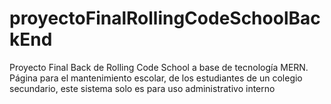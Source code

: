 # proyectoFinalRollingCodeSchoolBackEnd
Proyecto Final Back de Rolling Code School a base de tecnología MERN. Página para el mantenimiento escolar, de los estudiantes de un colegio secundario, este sistema solo es para uso administrativo interno
